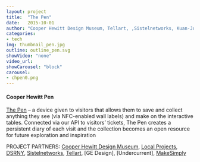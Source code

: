 ```yaml
---
layout: project
title:  "The Pen"
date:   2015-10-01
author: "Cooper Hewitt Design Museum, Tellart, ,Sistelnetworks, Kuan-Ju Wu"
categories:
- tech
img: thumbnail_pen.jpg
outline: outline_pen.svg
showVideo: "none"
video_url:
showCarousel: "block"
carousel:
- chpen0.png
---
```

#### Cooper Hewitt Pen ####

[The Pen](http://www.cooperhewitt.org/new-experience/designing-pen/) – a device given to visitors that allows them to save and collect anything they see (via NFC-enabled wall labels) and make on the interactive tables. Connected via our API to visitors’ tickets, The Pen creates a persistent diary of each visit and the collection becomes an open resource for future exploration and inspiration

PROJECT PARTNERS:
[Cooper Hewitt Design Museum](http://thesecretlittleagency.com/),
[Local Projects](http://localprojects.net/),
[DSRNY](http://www.dsrny.com/),
[Sistelnetworks](http://www.octopd.com/),
[Tellart](http://tellart.com),
[GE Design],
[Undercurrent],
[MakeSimply](http://makesimp.ly/)
